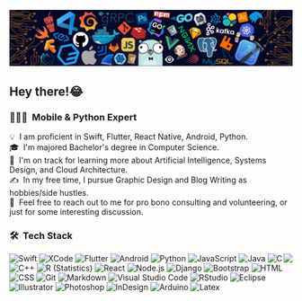 ![](https://raw.githubusercontent.com/KevinPatel04/KevinPatel04/master/header.png)
<h2>Hey there!😂</h2>

### 👨🏻‍💻 &nbsp;Mobile & Python Expert

💡 &nbsp;I am proficient in Swift, Flutter, React Native, Android, Python.\
🎓 &nbsp;I'm majored Bachelor's degree in Computer Science.\
🌱 &nbsp;I'm on track for learning more about Artificial Intelligence, Systems Design, and Cloud Architecture.\
✍️ &nbsp;In my free time, I pursue Graphic Design and Blog Writing as hobbies/side hustles.\
💬 &nbsp;Feel free to reach out to me for pro bono consulting and volunteering, or just for some interesting discussion.

### 🛠 &nbsp;Tech Stack

<picture>
	<source
		srcset="http://github-profile-summary-cards.vercel.app/api/cards/profile-details?username=milandukic&theme=github_dark"
		media="(prefers-color-scheme: dark)"
	/>
	<source
		srcset="http://github-profile-summary-cards.vercel.app/api/cards/profile-details?username=milandukic&theme=github"
		media="(prefers-color-scheme: light), (prefers-color-scheme: no-preference)"
	/>
	<img height="148em" align="right" src="http://github-profile-summary-cards.vercel.app/api/cards/profile-details?username=milandukic" />
</picture>

![Swift](https://img.shields.io/badge/-Swift-05122A?style=flat&logo=swift)
![XCode](https://img.shields.io/badge/-XCode-05122A?style=flat&logo=xcode)
![Flutter](https://img.shields.io/badge/-Flutter-05122A?style=flat&logo=flutter)
![Android](https://img.shields.io/badge/-Android-05122A?style=flat&logo=android)
![Python](https://img.shields.io/badge/-Python-05122A?style=flat&logo=python)
![JavaScript](https://img.shields.io/badge/-JavaScript-05122A?style=flat&logo=javascript)
![Java](https://img.shields.io/badge/-Java-05122A?style=flat&logo=Java&logoColor=FFA518)
![C](https://img.shields.io/badge/-C-05122A?style=flat&logo=C&logoColor=A8B9CC)
![C++](https://img.shields.io/badge/-C++-05122A?style=flat&logo=C%2B%2B&logoColor=00599C)
![R (Statistics)](https://img.shields.io/badge/-R-05122A?style=flat&logo=R&logoColor=276DC3)
![React](https://img.shields.io/badge/-React-05122A?style=flat&logo=react)
![Node.js](https://img.shields.io/badge/-Node.js-05122A?style=flat&logo=node.js)
![Django](https://img.shields.io/badge/-Django-05122A?style=flat&logo=django&logoColor=092E20)
![Bootstrap](https://img.shields.io/badge/-Bootstrap-05122A?style=flat&logo=bootstrap&logoColor=563D7C)
![HTML](https://img.shields.io/badge/-HTML-05122A?style=flat&logo=HTML5)
![CSS](https://img.shields.io/badge/-CSS-05122A?style=flat&logo=CSS3&logoColor=1572B6)
![Git](https://img.shields.io/badge/-Git-05122A?style=flat&logo=git)
![Markdown](https://img.shields.io/badge/-Markdown-05122A?style=flat&logo=markdown)
![Visual Studio Code](https://img.shields.io/badge/-Visual%20Studio%20Code-05122A?style=flat&logo=visual-studio-code&logoColor=007ACC)
![RStudio](https://img.shields.io/badge/-RStudio-05122A?style=flat&logo=rstudio)
![Eclipse](https://img.shields.io/badge/-Eclipse-05122A?style=flat&logo=eclipse-ide&logoColor=2C2255)
![Illustrator](https://img.shields.io/badge/-Illustrator-05122A?style=flat&logo=adobe-illustrator)
![Photoshop](https://img.shields.io/badge/-Photoshop-05122A?style=flat&logo=adobe-photoshop)
![InDesign](https://img.shields.io/badge/-InDesign-05122A?style=flat&logo=adobe-indesign)
![Arduino](https://img.shields.io/badge/-Arduino-05122A?style=flat&logo=arduino&logoColor=00979D)
![Latex](https://img.shields.io/badge/-Latex-05122A?style=flat&logo=latex&logoColor=008080)
